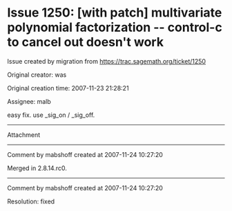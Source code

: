 # Issue 1250: [with patch] multivariate polynomial factorization -- control-c to cancel out doesn't work

Issue created by migration from https://trac.sagemath.org/ticket/1250

Original creator: was

Original creation time: 2007-11-23 21:28:21

Assignee: malb

easy fix.  use _sig_on / _sig_off. 


---

Attachment


---

Comment by mabshoff created at 2007-11-24 10:27:20

Merged in 2.8.14.rc0.


---

Comment by mabshoff created at 2007-11-24 10:27:20

Resolution: fixed
